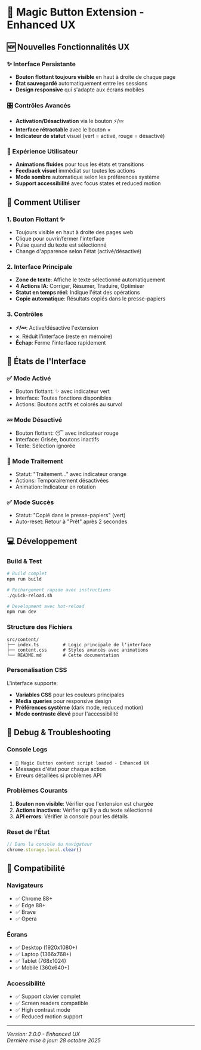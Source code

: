 # 🎯 Magic Button Extension - Enhanced UX

## 🆕 Nouvelles Fonctionnalités UX

### ✨ Interface Persistante
- **Bouton flottant toujours visible** en haut à droite de chaque page
- **État sauvegardé** automatiquement entre les sessions
- **Design responsive** qui s'adapte aux écrans mobiles

### 🎛️ Contrôles Avancés
- **Activation/Désactivation** via le bouton ⚡/💤
- **Interface rétractable** avec le bouton ×
- **Indicateur de statut** visuel (vert = activé, rouge = désactivé)

### 🎨 Expérience Utilisateur
- **Animations fluides** pour tous les états et transitions
- **Feedback visuel** immédiat sur toutes les actions
- **Mode sombre** automatique selon les préférences système
- **Support accessibilité** avec focus states et reduced motion

## 🚀 Comment Utiliser

### 1. Bouton Flottant ✨
- Toujours visible en haut à droite des pages web
- Clique pour ouvrir/fermer l'interface
- Pulse quand du texte est sélectionné
- Change d'apparence selon l'état (activé/désactivé)

### 2. Interface Principale
- **Zone de texte**: Affiche le texte sélectionné automatiquement
- **4 Actions IA**: Corriger, Résumer, Traduire, Optimiser
- **Statut en temps réel**: Indique l'état des opérations
- **Copie automatique**: Résultats copiés dans le presse-papiers

### 3. Contrôles
- **⚡/💤**: Active/désactive l'extension
- **×**: Réduit l'interface (reste en mémoire)
- **Échap**: Ferme l'interface rapidement

## 🎯 États de l'Interface

### ✅ Mode Activé
- Bouton flottant: ✨ avec indicateur vert
- Interface: Toutes fonctions disponibles
- Actions: Boutons actifs et colorés au survol

### 💤 Mode Désactivé  
- Bouton flottant: 😴 avec indicateur rouge
- Interface: Grisée, boutons inactifs
- Texte: Sélection ignorée

### 🔄 Mode Traitement
- Statut: "Traitement..." avec indicateur orange
- Actions: Temporairement désactivées
- Animation: Indicateur en rotation

### ✅ Mode Succès
- Statut: "Copié dans le presse-papiers" (vert)
- Auto-reset: Retour à "Prêt" après 2 secondes

## 💻 Développement

### Build & Test
```bash
# Build complet
npm run build

# Rechargement rapide avec instructions
./quick-reload.sh

# Development avec hot-reload
npm run dev
```

### Structure des Fichiers
```
src/content/
├── index.ts         # Logic principale de l'interface
├── content.css      # Styles avancés avec animations
└── README.md        # Cette documentation
```

### Personalisation CSS
L'interface supporte:
- **Variables CSS** pour les couleurs principales
- **Media queries** pour responsive design  
- **Préférences système** (dark mode, reduced motion)
- **Mode contraste élevé** pour l'accessibilité

## 🐛 Debug & Troubleshooting

### Console Logs
- `🎯 Magic Button content script loaded - Enhanced UX`
- Messages d'état pour chaque action
- Erreurs détaillées si problèmes API

### Problèmes Courants
1. **Bouton non visible**: Vérifier que l'extension est chargée
2. **Actions inactives**: Vérifier qu'il y a du texte sélectionné
3. **API errors**: Vérifier la console pour les détails

### Reset de l'État
```javascript
// Dans la console du navigateur
chrome.storage.local.clear()
```

## 📱 Compatibilité

### Navigateurs
- ✅ Chrome 88+
- ✅ Edge 88+
- ✅ Brave
- ✅ Opera

### Écrans
- ✅ Desktop (1920x1080+)
- ✅ Laptop (1366x768+)  
- ✅ Tablet (768x1024)
- ✅ Mobile (360x640+)

### Accessibilité
- ✅ Support clavier complet
- ✅ Screen readers compatible
- ✅ High contrast mode
- ✅ Reduced motion support

---

*Version: 2.0.0 - Enhanced UX*  
*Dernière mise à jour: 28 octobre 2025*